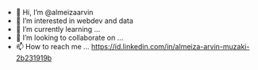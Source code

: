 - 👋 Hi, I’m @almeizaarvin
- 👀 I’m interested in webdev and data
- 🌱 I’m currently learning ...
- 💞️ I’m looking to collaborate on ...
- 📫 How to reach me ...
https://id.linkedin.com/in/almeiza-arvin-muzaki-2b231919b
<!---
almeizaarvin/almeizaarvin is a ✨ special ✨ repository because its `README.md` (this file) appears on your GitHub profile.
You can click the Preview link to take a look at your changes.
--->
